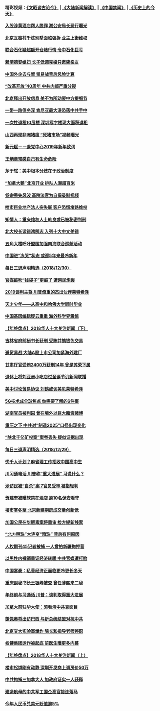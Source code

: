 #### 精彩视频：[《文昭谈古论今》](https://github.com/gfw-breaker/wenzhao/blob/master/README.md?t=12310631) | [《大陆新闻解读》](https://github.com/gfw-breaker/ntdtv-comedy/blob/master/README.md?t=12310631) | [《中国禁闻》](https://github.com/gfw-breaker/ntdtv-news/blob/master/README.md?t=12310631) | [《历史上的今天》](https://github.com/gfw-breaker/today-in-history/blob/master/README.md?t=12310631) 

#### [入股涉黄酒店帮人脱罪 湘公安局长恶行曝光](../pages/nsc413/n10943213.md?t=12310631) 

#### [北京瓦窑村千栋别墅面临强拆 业主上街维权](../pages/nsc413/n10942939.md?t=12310631) 

#### [联合石化疑超额开仓赌行情 令中石化巨亏](../pages/nsc413/n10942799.md?t=12310631) 


#### [赖清德娶媳妇 长子低调完婚只邀挚亲友](../pages/nsc413/n10942900.md?t=12310631) 

#### [中国外企去与留 贸易战背后风险计算](../pages/nsc413/n10942968.md?t=12310631) 

#### [“改革开放”40周年 中共内部严重分裂](../pages/nsc413/n10942896.md?t=12310631) 

#### [北京释出开放信息 美不为所动要中方提细节](../pages/nsc413/n10942850.md?t=12310631) 

#### [一带一路债务深 肯尼亚最大港恐落中共手中](../pages/nsc413/n10942794.md?t=12310631) 

#### [一次性退租10层楼 深圳写字楼现大面积退租](../pages/nsc413/n10942727.md?t=12310631) 

#### [山西再现非洲猪瘟 “死猪市场”视频曝光](../pages/nsc413/n10942580.md?t=12310631) 

#### [新元赋－－退党中心2019年新年致词](../pages/nsc413/n10942385.md?t=12310631) 

#### [王炳章预感自己有生命危险](../pages/nsc413/n10942623.md?t=12310631) 

#### [茅于轼：美中根本分歧在于政治制度](../pages/nsc413/n10942547.md?t=12310631) 

#### [“加拿大鹅”北京开业 排队人潮超百米](../pages/nsc413/n10942466.md?t=12310631) 

#### [卷宗丢失风波 高院法官为自保录制视频](../pages/nsc413/n10942502.md?t=12310631) 

#### [哈市巨业地产法人突失联 客户恐慌堵路维权](../pages/nsc413/n10942352.md?t=12310631) 

#### [知情人：重庆维权人士韩良或已被秘密判刑](../pages/nsc413/n10942427.md?t=12310631) 

#### [北大校长读错鸿鹄志 入列十大中文差错](../pages/nsc413/n10942298.md?t=12310631) 

#### [五角大楼呼吁盟国加强南海联合巡航活动](../pages/nsc413/n10942310.md?t=12310631) 

#### [中国进“冻哭”状态 或迎5年来最冷新年](../pages/nsc413/n10942208.md?t=12310631) 

#### [每日三退声明精选（2018/12/30）](../pages/nsc413/n10942379.md?t=12310631) 

#### [官媒鼓吹“钱袋子”更鼓了 遭网民炮轰](../pages/nsc413/n10942242.md?t=12310631) 

#### [2019谈判主将 川普倚重的杰出伙伴莱特希泽](../pages/nsc413/n10942156.md?t=12310631) 

#### [天才少年——从高中和哈佛大学同时毕业](../pages/nsc413/n10942140.md?t=12310631) 

#### [中国基因编辑疑云重重 海外科学界震惊](../pages/nsc413/n10940149.md?t=12310631) 


#### [【年终盘点】2018华人十大关注新闻（下）](../pages/nsc413/n10931088.md?t=12310631) 

#### [吉林省府前秘书长获刑 受贿并搞钱色交易](../pages/nsc413/n10941706.md?t=12310631) 

#### [避贸易战 大陆A股上市公司加紧海外建厂](../pages/nsc413/n10941538.md?t=12310631) 

#### [甘肃厅官受贿2400万获刑14年 曾是苏荣下属](../pages/nsc413/n10941293.md?t=12310631) 

#### [退休上将刘亚洲小吃店过圣诞节讥新闻联播](../pages/nsc413/n10941467.md?t=12310631) 

#### [美中讨论贸易协议 刘鹤或访美见莱特希泽](../pages/nsc413/n10941352.md?t=12310631) 

#### [5G技术成全球焦点 你需要了解的6件事](../pages/nsc413/n10937209.md?t=12310631) 

#### [湖南官员被判囚 曾在境外以巨大赌资赌博](../pages/nsc413/n10940888.md?t=12310631) 

#### [重压之下 中共对“制造2025”口径出现变化](../pages/nsc413/n10941409.md?t=12310631) 

#### [“陕北千亿矿权案”案卷丢失 疑似证据出现](../pages/nsc413/n10941283.md?t=12310631) 

#### [每日三退声明精选（2018/12/29）](../pages/nsc413/n10942267.md?t=12310631) 

#### [忧千人计划？麻省理工传拒收中国高中生](../pages/nsc413/n10941031.md?t=12310631) 

#### [川习通电话 川普称“重大进展” 习说什么？](../pages/nsc413/n10940712.md?t=12310631) 

#### [涉访民被“自杀”案 7官员受审 被指轻判](../pages/nsc413/n10940097.md?t=12310631) 

#### [贺建奎被曝软禁在酒店 逾10名保安看守](../pages/nsc413/n10940715.md?t=12310631) 

#### [楼市寒冬至 北京新建期房成交量创新低](../pages/nsc413/n10940670.md?t=12310631) 

#### [加国公民在华贩毒案将重审 检方提新线索](../pages/nsc413/n10940613.md?t=12310631) 

#### [“北方明珠”大连变“暗珠” 背后有何原因](../pages/nsc413/n10939813.md?t=12310631) 

#### [人权期刊45记者被捕 一人曾拍新疆拘押营](../pages/nsc413/n10940550.md?t=12310631) 

#### [以男性内裤销量证经济转暖 中共官媒遭打脸](../pages/nsc413/n10940406.md?t=12310631) 

#### [中国富豪：私营经济正面临更冷更长冬天](../pages/nsc413/n10940343.md?t=12310631) 

#### [重庆副秘书长王银峰被查 曾任薄熙来二秘](../pages/nsc413/n10940530.md?t=12310631) 

#### [年终前与习通话 川普：谈判取得重大进展](../pages/nsc413/n10940508.md?t=12310631) 

#### [加拿大前驻华大使：须看清中共真面目](../pages/nsc413/n10940389.md?t=12310631) 

#### [蓬佩奥将出访巴西 与新总统结盟对抗中共](../pages/nsc413/n10940393.md?t=12310631) 

#### [北京交大实验室爆炸 院长和指导老师停职](../pages/nsc413/n10940353.md?t=12310631) 

#### [权健集团运作被起底 前医生曝更多内幕](../pages/nsc413/n10939875.md?t=12310631) 


#### [【年终盘点】2018华人十大关注新闻（上）](../pages/nsc413/n10931087.md?t=12310631) 

#### [楼市松绑刚有动静 深圳开发商上调房价50万](../pages/nsc413/n10939810.md?t=12310631) 

#### [中共拘捕三加拿大人 加政府证实一人获释](../pages/nsc413/n10939393.md?t=12310631) 

#### [建造航母的中共军工国企高官接连落马](../pages/nsc413/n10939103.md?t=12310631) 

#### [今年人民币兑美元贬值逾5%](../pages/nsc413/n10939565.md?t=12310631) 

